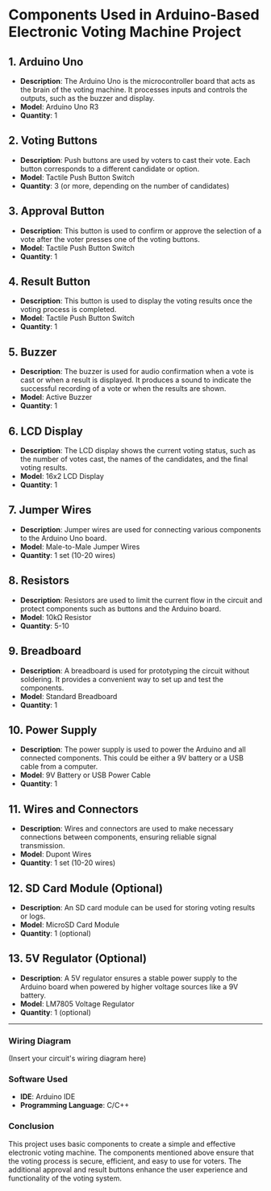 # Components Used in Arduino-Based Electronic Voting Machine Project

## 1. Arduino Uno
- **Description**: The Arduino Uno is the microcontroller board that acts as the brain of the voting machine. It processes inputs and controls the outputs, such as the buzzer and display.
- **Model**: Arduino Uno R3
- **Quantity**: 1

## 2. Voting Buttons
- **Description**: Push buttons are used by voters to cast their vote. Each button corresponds to a different candidate or option.
- **Model**: Tactile Push Button Switch
- **Quantity**: 3 (or more, depending on the number of candidates)

## 3. Approval Button
- **Description**: This button is used to confirm or approve the selection of a vote after the voter presses one of the voting buttons.
- **Model**: Tactile Push Button Switch
- **Quantity**: 1

## 4. Result Button
- **Description**: This button is used to display the voting results once the voting process is completed.
- **Model**: Tactile Push Button Switch
- **Quantity**: 1

## 5. Buzzer
- **Description**: The buzzer is used for audio confirmation when a vote is cast or when a result is displayed. It produces a sound to indicate the successful recording of a vote or when the results are shown.
- **Model**: Active Buzzer
- **Quantity**: 1

## 6. LCD Display
- **Description**: The LCD display shows the current voting status, such as the number of votes cast, the names of the candidates, and the final voting results.
- **Model**: 16x2 LCD Display
- **Quantity**: 1

## 7. Jumper Wires
- **Description**: Jumper wires are used for connecting various components to the Arduino Uno board.
- **Model**: Male-to-Male Jumper Wires
- **Quantity**: 1 set (10-20 wires)

## 8. Resistors
- **Description**: Resistors are used to limit the current flow in the circuit and protect components such as buttons and the Arduino board.
- **Model**: 10kΩ Resistor
- **Quantity**: 5-10

## 9. Breadboard
- **Description**: A breadboard is used for prototyping the circuit without soldering. It provides a convenient way to set up and test the components.
- **Model**: Standard Breadboard
- **Quantity**: 1

## 10. Power Supply
- **Description**: The power supply is used to power the Arduino and all connected components. This could be either a 9V battery or a USB cable from a computer.
- **Model**: 9V Battery or USB Power Cable
- **Quantity**: 1

## 11. Wires and Connectors
- **Description**: Wires and connectors are used to make necessary connections between components, ensuring reliable signal transmission.
- **Model**: Dupont Wires
- **Quantity**: 1 set (10-20 wires)

## 12. SD Card Module (Optional)
- **Description**: An SD card module can be used for storing voting results or logs.
- **Model**: MicroSD Card Module
- **Quantity**: 1 (optional)

## 13. 5V Regulator (Optional)
- **Description**: A 5V regulator ensures a stable power supply to the Arduino board when powered by higher voltage sources like a 9V battery.
- **Model**: LM7805 Voltage Regulator
- **Quantity**: 1 (optional)

---

### Wiring Diagram
(Insert your circuit's wiring diagram here)

### Software Used
- **IDE**: Arduino IDE
- **Programming Language**: C/C++

### Conclusion
This project uses basic components to create a simple and effective electronic voting machine. The components mentioned above ensure that the voting process is secure, efficient, and easy to use for voters. The additional approval and result buttons enhance the user experience and functionality of the voting system.
